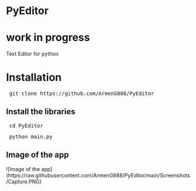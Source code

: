 # PyEditor

<h1> work in progress </h1>
Text Editor for python

<h1> Installation </h1>

<pre> git clone https://github.com/ArmenG888/PyEditor </pre>

<h2> Install the libraries </h2>

  
<pre> cd PyEditor </pre>
<pre> python main.py </pre>

<h2> Image of the app </h2>
![Image of the app](https://raw.githubusercontent.com/ArmenG888/PyEditor/main/Screenshots/Capture.PNG)
